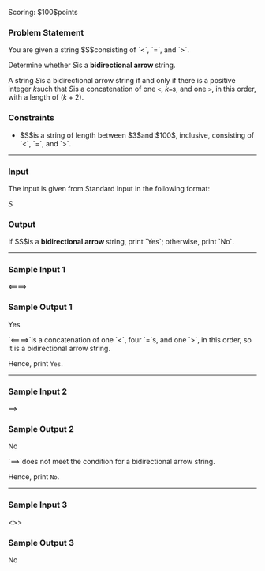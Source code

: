 
<div>

<span>

<span>

<p>
Scoring: $100$points
</p>

<div>

<section>

### **Problem Statement**

<p>
You are given a string $S$consisting of `<`, `=`, and `>`.

Determine whether $S$is a 
<strong>
bidirectional arrow
</strong>
string.

A string $S$is a bidirectional arrow string if and only if there is a positive integer $k$such that $S$is a concatenation of one `<`, $k$`=`s, and one `>`, in this order, with a length of $(k+2)$.
</p>

</section>

</div>

<div>

<section>

### **Constraints**

<ul>

<li>
$S$is a string of length between $3$and $100$, inclusive, consisting of `<`, `=`, and `>`.
</li>

</ul>

</section>

</div>

---

<div>

<div>

<section>

### **Input**

<p>
The input is given from Standard Input in the following format:
</p>

<div>

$S$
</div>

</section>

</div>

<div>

<section>

### **Output**

<p>
If $S$is a 
<strong>
bidirectional arrow
</strong>
string, print `Yes`; otherwise, print `No`.
</p>

</section>

</div>

</div>

---

<div>

<section>

### **Sample Input 1**

<div>

<====>

</div>

</section>

</div>

<div>

<section>

### **Sample Output 1**

<div>

Yes

</div>

<p>
`<====>`is a concatenation of one `<`, four `=`s, and one `>`, in this order, so it is a bidirectional arrow string.

Hence, print `Yes`.
</p>

</section>

</div>

---

<div>

<section>

### **Sample Input 2**

<div>

==>

</div>

</section>

</div>

<div>

<section>

### **Sample Output 2**

<div>

No

</div>

<p>
`==>`does not meet the condition for a bidirectional arrow string.

Hence, print `No`.
</p>

</section>

</div>

---

<div>

<section>

### **Sample Input 3**

<div>

<>>

</div>

</section>

</div>

<div>

<section>

### **Sample Output 3**

<div>

No

</div>

</section>

</div>

</span>

</span>

</div>
